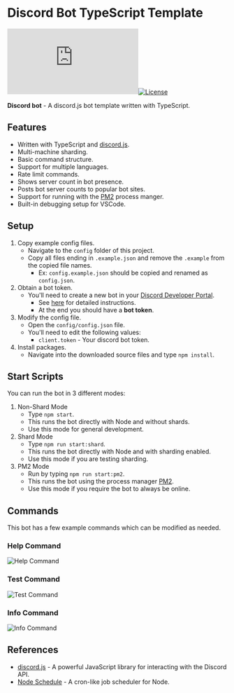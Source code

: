 # Discord Bot TypeScript Template

[![discord.js](https://img.shields.io/github/package-json/dependency-version/KevinNovak/Discord-Bot-TypeScript-Template/discord.js)](https://discord.js.org/)[![License](https://img.shields.io/badge/license-MIT-blue)](https://opensource.org/licenses/MIT)

**Discord bot** - A discord.js bot template written with TypeScript.

## Features

-   Written with TypeScript and [discord.js](https://discord.js.org/).
-   Multi-machine sharding.
-   Basic command structure.
-   Support for multiple languages.
-   Rate limit commands.
-   Shows server count in bot presence.
-   Posts bot server counts to popular bot sites.
-   Support for running with the [PM2](https://pm2.keymetrics.io/) process manger.
-   Built-in debugging setup for VSCode.

## Setup

1. Copy example config files.
    - Navigate to the `config` folder of this project.
    - Copy all files ending in `.example.json` and remove the `.example` from the copied file names.
        - Ex: `config.example.json` should be copied and renamed as `config.json`.
2. Obtain a bot token.
    - You'll need to create a new bot in your [Discord Developer Portal](https://discordapp.com/developers/applications/).
        - See [here](https://www.writebots.com/discord-bot-token/) for detailed instructions.
        - At the end you should have a **bot token**.
3. Modify the config file.
    - Open the `config/config.json` file.
    - You'll need to edit the following values:
        - `client.token` - Your discord bot token.
4. Install packages.
    - Navigate into the downloaded source files and type `npm install`.

## Start Scripts

You can run the bot in 3 different modes:

1. Non-Shard Mode
    - Type `npm start`.
    - This runs the bot directly with Node and without shards.
    - Use this mode for general development.
2. Shard Mode
    - Type `npm run start:shard`.
    - This runs the bot directly with Node and with sharding enabled.
    - Use this mode if you are testing sharding.
3. PM2 Mode
    - Run by typing `npm run start:pm2`.
    - This runs the bot using the process manager [PM2](https://pm2.keymetrics.io/).
    - Use this mode if you require the bot to always be online.

## Commands

This bot has a few example commands which can be modified as needed.

### Help Command

![Help Command](https://i.imgur.com/zOSyaNl.png)

### Test Command

![Test Command](https://i.imgur.com/rzpdTVA.png)

### Info Command

![Info Command](https://i.imgur.com/xw2H8th.png)

## References

-   [discord.js](https://discord.js.org/) - A powerful JavaScript library for interacting with the Discord API.
-   [Node Schedule](https://github.com/node-schedule/node-schedule) - A cron-like job scheduler for Node.
